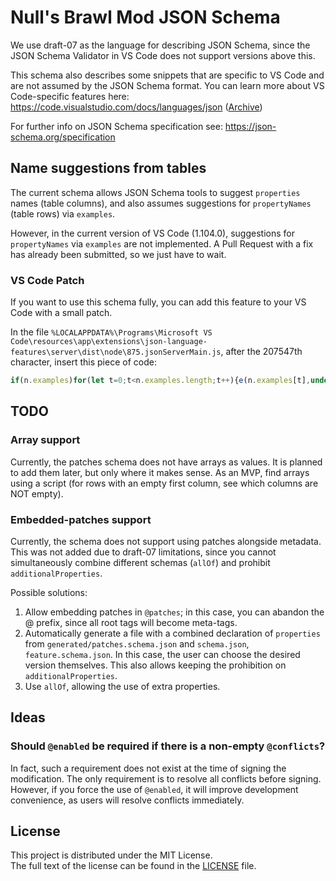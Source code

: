 # Null's Brawl Mod JSON Schema

We use draft-07 as the language for describing JSON Schema, since the JSON Schema Validator in VS Code does not support versions above this.

This schema also describes some snippets that are specific to VS Code and are not assumed by the JSON Schema format. You can learn more about VS Code-specific features here: https://code.visualstudio.com/docs/languages/json ([Archive](https://web.archive.org/web/20250914171533/https://code.visualstudio.com/docs/languages/json))

For further info on JSON Schema specification see: https://json-schema.org/specification

## Name suggestions from tables

The current schema allows JSON Schema tools to suggest `properties` names (table columns), and also assumes suggestions for `propertyNames` (table rows) via `examples`.

However, in the current version of VS Code (1.104.0), suggestions for `propertyNames` via `examples` are not implemented. A Pull Request with a fix has already been submitted, so we just have to wait.

### VS Code Patch

If you want to use this schema fully, you can add this feature to your VS Code with a small patch.

In the file `%LOCALAPPDATA%\Programs\Microsoft VS Code\resources\app\extensions\json-language-features\server\dist\node\875.jsonServerMain.js`, after the 207547th character, insert this piece of code:
```js
if(n.examples)for(let t=0;t<n.examples.length;t++){e(n.examples[t],undefined,undefined,undefined)};
```

## TODO

### Array support

Currently, the patches schema does not have arrays as values. It is planned to add them later, but only where it makes sense. As an MVP, find arrays using a script (for rows with an empty first column, see which columns are NOT empty).

### Embedded-patches support

Currently, the schema does not support using patches alongside metadata. This was not added due to draft-07 limitations, since you cannot simultaneously combine different schemas (`allOf`) and prohibit `additionalProperties`.

Possible solutions:

1) Allow embedding patches in `@patches`; in this case, you can abandon the @ prefix, since all root tags will become meta-tags.
2) Automatically generate a file with a combined declaration of `properties` from `generated/patches.schema.json` and `schema.json`, `feature.schema.json`. In this case, the user can choose the desired version themselves. This also allows keeping the prohibition on `additionalProperties`.
3) Use `allOf`, allowing the use of extra properties.

## Ideas

### Should `@enabled` be required if there is a non-empty `@conflicts`?

In fact, such a requirement does not exist at the time of signing the modification. The only requirement is to resolve all conflicts before signing. However, if you force the use of `@enabled`, it will improve development convenience, as users will resolve conflicts immediately.

## License

This project is distributed under the MIT License.  
The full text of the license can be found in the [LICENSE](./LICENSE) file.
